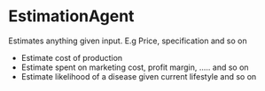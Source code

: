 # EstimationAgent

 Estimates anything given input. E.g Price, specification and so on

- Estimate cost of production 
- Estimate spent on marketing cost, profit margin, ..... and so on
- Estimate likelihood of a disease given current lifestyle and so on